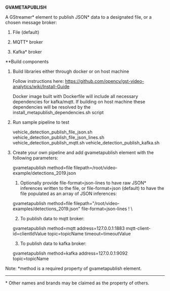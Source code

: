 **GVAMETAPUBLISH**

A GStreamer* element to publish JSON* data to a designated file, or a chosen message broker:

  1. File (default)

  2. MQTT* broker

  3. Kafka* broker

**Build components

1. Build libraries either through docker or on host machine

    Follow instructions here:
    https://github.com/opencv/gst-video-analytics/wiki/Install-Guide
    
    Docker image built with Dockerfile will include all necessary dependencies for kafka/mqtt.
    If building on host machine these dependencies will be resolved by the install_metapublish_dependencies.sh script

2. Run sample pipeline to test

    vehicle_detection_publish_file_json.sh
    vehicle_detection_publish_file_json_lines.sh
    vehicle_detection_publish_mqtt.sh
    vehicle_detection_publish_kafka.sh

3. Create your own pipeline and add gvametapublish element with the following parameters: 

    gvametapublish method=file filepath=/root/video-example/detections_2019.json
    1. Optionally provide file-format=json-lines to have raw JSON* inferences written to the file, or file-format=json (default) to have the file populated as an array of JSON inferences:

    gvametapublish method=file filepath="/root/video-examples/detections_2019.json" file-format=json-lines ! \

    2. To publish data to mqtt broker: 

    gvametapublish method=mqtt address=127.0.0.1:1883 mqtt-client-id=clientIdValue topic=topicName timeout=timeoutValue

    3. To publish data to kafka broker:

    gvametapublish method=kafka address=127.0.0.1:9092 topic=topicName 

Note: *method is a required property of gvametapublish element.

---
\* Other names and brands may be claimed as the property of others.
